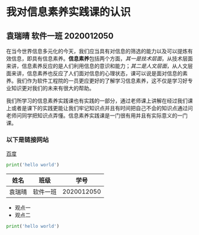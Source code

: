 # 我对信息素养实践课的认识

## 袁瑞晴 软件一班 2020012050

在当今世界信息多元化的今天，我们应当具有对信息的筛选的能力以及可以提炼有效信息，即具有信息素养。**信息素养**包括两个方面，*其一是技术层面*，从技术层面来讲，信息素养反应的是人们利用信息的意识和能力；*其二是人文层面*，从人文层面来讲，信息素养也反应了人们面对信息的心理状态，课可以说是面对信息的素养。我们作为软件工程院的一员更应更好的了解学习信息素养，这不仅是学习好专业知识更对我们的未来有很大的帮助。

我们所学习的信息素养实践课也有实践的一部分，通过老师课上讲解在经过我们课上或者是课下的实践更能让我们牢记知识点并且有时间把自己不会的知识点通过问老师问同学把知识点弄懂。信息素养实践课是一门很有用并且有实际意义的一门课。

### 以下是链接网站

[百度](https://www.baidu.com/?tn=80035161_1_dg)

```python
print('hello world')
```

| 姓名   | 班级     | 学号       |
| ------ | -------- | ---------- |
| 袁瑞晴 | 软件一班 | 2020012050 |

- 观点一
- 观点二

```python
print('hello world')
```

